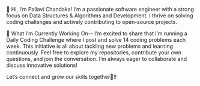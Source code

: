👋 Hi, I’m Pallavi Chandaka! I’m a passionate software engineer with a strong focus on Data Structures & Algorithms and Development.
 I thrive on solving coding challenges and actively contributing to open-source projects.

🚀 What I’m Currently Working On--
I’m excited to share that I’m running a Daily Coding Challenge where I post and solve 14 coding problems each week. 
This initiative is all about tackling new problems and learning continuously. Feel free to explore my repositories, contribute your own questions, and join the conversation. 
I’m always eager to collaborate and discuss innovative solutions!

Let’s connect and grow our skills together🌟!!
